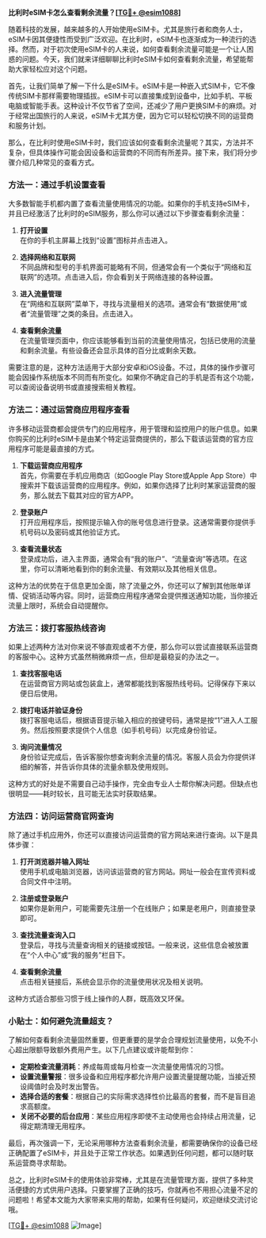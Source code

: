 **比利时eSIM卡怎么查看剩余流量？[[TG💪+ @esim1088](https://t.me/s/esim1088)]**

随着科技的发展，越来越多的人开始使用eSIM卡。尤其是旅行者和商务人士，eSIM卡因其便捷性而受到广泛欢迎。在比利时，eSIM卡也逐渐成为一种流行的选择。然而，对于初次使用eSIM卡的人来说，如何查看剩余流量可能是一个让人困惑的问题。今天，我们就来详细聊聊比利时eSIM卡如何查看剩余流量，希望能帮助大家轻松应对这个问题。

首先，让我们简单了解一下什么是eSIM卡。eSIM卡是一种嵌入式SIM卡，它不像传统SIM卡那样需要物理插拔。eSIM卡可以直接集成到设备中，比如手机、平板电脑或智能手表。这种设计不仅节省了空间，还减少了用户更换SIM卡的麻烦。对于经常出国旅行的人来说，eSIM卡尤其方便，因为它可以轻松切换不同的运营商和服务计划。

那么，在比利时使用eSIM卡时，我们应该如何查看剩余流量呢？其实，方法并不复杂，但具体操作可能会因设备和运营商的不同而有所差异。接下来，我们将分步骤介绍几种常见的查看方式。

### 方法一：通过手机设置查看

大多数智能手机都内置了查看流量使用情况的功能。如果你的手机支持eSIM卡，并且已经激活了比利时的eSIM服务，那么你可以通过以下步骤查看剩余流量：

1. **打开设置**  
   在你的手机主屏幕上找到“设置”图标并点击进入。

2. **选择网络和互联网**  
   不同品牌和型号的手机界面可能略有不同，但通常会有一个类似于“网络和互联网”的选项。点击进入后，你会看到关于网络连接的各种设置。

3. **进入流量管理**  
   在“网络和互联网”菜单下，寻找与流量相关的选项。通常会有“数据使用”或者“流量管理”之类的条目。点击进入。

4. **查看剩余流量**  
   在流量管理页面中，你应该能够看到当前的流量使用情况，包括已使用的流量和剩余流量。有些设备还会显示具体的百分比或剩余天数。

需要注意的是，这种方法适用于大部分安卓和iOS设备。不过，具体的操作步骤可能会因操作系统版本不同而有所变化。如果你不确定自己的手机是否有这个功能，可以查阅设备说明书或直接搜索相关教程。

### 方法二：通过运营商应用程序查看

许多移动运营商都会提供专门的应用程序，用于管理和监控用户的账户信息。如果你购买的比利时eSIM卡是由某个特定运营商提供的，那么下载该运营商的官方应用程序可能是最直接的方式。

1. **下载运营商应用程序**  
   首先，你需要在手机应用商店（如Google Play Store或Apple App Store）中搜索并下载该运营商的应用程序。例如，如果你选择了比利时某家运营商的服务，那么就去下载其对应的官方APP。

2. **登录账户**  
   打开应用程序后，按照提示输入你的账号信息进行登录。这通常需要你提供手机号码以及密码或其他验证方式。

3. **查看流量状态**  
   登录成功后，进入主界面，通常会有“我的账户”、“流量查询”等选项。在这里，你可以清晰地看到你的剩余流量、有效期以及其他相关信息。

这种方法的优势在于信息更加全面，除了流量之外，你还可以了解到其他账单详情、促销活动等内容。同时，运营商应用程序通常会提供推送通知功能，当你接近流量上限时，系统会自动提醒你。

### 方法三：拨打客服热线咨询

如果上述两种方法对你来说不够直观或者不方便，那么你可以尝试直接联系运营商的客服中心。这种方式虽然稍微麻烦一点，但却是最稳妥的办法之一。

1. **查找客服电话**  
   在运营商官方网站或包装盒上，通常都能找到客服热线号码。记得保存下来以便日后使用。

2. **拨打电话并验证身份**  
   拨打客服电话后，根据语音提示输入相应的按键号码，通常是按“1”进入人工服务。然后按照要求提供个人信息（如手机号码）以完成身份验证。

3. **询问流量情况**  
   身份验证完成后，告诉客服你想查询剩余流量的情况。客服人员会为你提供详细的解答，并告诉你具体的流量余额及使用规则。

这种方式的好处是不需要自己动手操作，完全由专业人士帮你解决问题。但缺点也很明显——耗时较长，且可能无法实时获取结果。

### 方法四：访问运营商官网查询

除了通过手机应用外，你还可以直接访问运营商的官方网站来进行查询。以下是具体步骤：

1. **打开浏览器并输入网址**  
   使用手机或电脑浏览器，访问该运营商的官方网站。网址一般会在宣传资料或合同文件中注明。

2. **注册或登录账户**  
   如果你是新用户，可能需要先注册一个在线账户；如果是老用户，则直接登录即可。

3. **查找流量查询入口**  
   登录后，寻找与流量查询相关的链接或按钮。一般来说，这些信息会被放置在“个人中心”或“我的服务”栏目下。

4. **查看剩余流量**  
   点击相关链接后，系统会显示你的流量使用状况及相关说明。

这种方式适合那些习惯于线上操作的人群，既高效又环保。

### 小贴士：如何避免流量超支？

了解如何查看剩余流量固然重要，但更重要的是学会合理规划流量使用，以免不小心超出限额导致额外费用产生。以下几点建议或许能帮到你：

- **定期检查流量消耗**：养成每周或每月检查一次流量使用情况的习惯。
- **设置流量警报**：很多设备和应用程序都允许用户设置流量提醒功能，当接近预设阈值时会及时发出警告。
- **选择合适的套餐**：根据自己的实际需求选择性价比最高的套餐，而不是盲目追求高额度。
- **关闭不必要的后台应用**：某些应用程序即使不主动使用也会持续占用流量，记得定期清理无用程序。

最后，再次强调一下，无论采用哪种方法查看剩余流量，都需要确保你的设备已经正确配置了eSIM卡，并且处于正常工作状态。如果遇到任何问题，都可以随时联系运营商寻求帮助。

总之，比利时eSIM卡的使用体验非常棒，尤其是在流量管理方面，提供了多种灵活便捷的方式供用户选择。只要掌握了正确的技巧，你就再也不用担心流量不足的问题啦！希望本文能为大家带来实用的帮助，如果有任何疑问，欢迎继续交流讨论哦。

[[TG💪+ @esim1088](https://t.me/s/esim1088) ![Image](https://i.postimg.cc/4NQfJmqS/Snipaste-2025-05-13-00-14-12.png)]